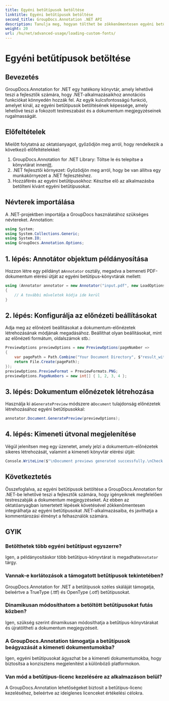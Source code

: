 ```yaml
---
title: Egyéni betűtípusok betöltése
linktitle: Egyéni betűtípusok betöltése
second_title: GroupDocs.Annotation .NET API
description: Tanulja meg, hogyan tölthet be zökkenőmentesen egyéni betűtípusokat a GroupDocs.Annotation for .NET-be a dokumentumok megjegyzéseinek javítása érdekében. Kövesse lépésről lépésre az egyszerű integráció érdekében.
weight: 20
url: /hu/net/advanced-usage/loading-custom-fonts/
---
```


# Egyéni betűtípusok betöltése

## Bevezetés
GroupDocs.Annotation for .NET egy hatékony könyvtár, amely lehetővé teszi a fejlesztők számára, hogy .NET-alkalmazásaikhoz annotációs funkciókat könnyedén hozzák fel. Az egyik kulcsfontosságú funkció, amelyet kínál, az egyéni betűtípusok betöltésének képessége, amely lehetővé teszi a fokozott testreszabást és a dokumentum megjegyzéseinek rugalmasságát.
## Előfeltételek
Mielőtt folytatná az oktatóanyagot, győződjön meg arról, hogy rendelkezik a következő előfeltételekkel:
1.  GroupDocs.Annotation for .NET Library: Töltse le és telepítse a könyvtárat innen[itt](https://releases.groupdocs.com/annotation/net/).
2. .NET fejlesztői környezet: Győződjön meg arról, hogy be van állítva egy munkakörnyezet a .NET fejlesztéshez.
3. Hozzáférés az egyéni betűtípusokhoz: Készítse elő az alkalmazásba betölteni kívánt egyéni betűtípusokat.

## Névterek importálása
A .NET-projektben importálja a GroupDocs használatához szükséges névtereket. Annotation:
```csharp
using System;
using System.Collections.Generic;
using System.IO;
using GroupDocs.Annotation.Options;
```
## 1. lépés: Annotátor objektum példányosítása
 Hozzon létre egy példányt a`Annotator` osztály, megadva a bemeneti PDF-dokumentum elérési útját az egyéni betűtípus-könyvtárak mellett:
```csharp
using (Annotator annotator = new Annotator("input.pdf", new LoadOptions { FontDirectories = new List<string> { Constants.GetFontDirectory() } }))
{
    // A további műveletek kódja ide kerül
}
```
## 2. lépés: Konfigurálja az előnézeti beállításokat
Adja meg az előnézeti beállításokat a dokumentum-előnézetek létrehozásának módjának megadásához. Beállíthat olyan beállításokat, mint az előnézeti formátum, oldalszámok stb.:
```csharp
PreviewOptions previewOptions = new PreviewOptions(pageNumber =>
{
    var pagePath = Path.Combine("Your Document Directory", $"result_with_font_{pageNumber}.png");
    return File.Create(pagePath);
});
previewOptions.PreviewFormat = PreviewFormats.PNG;
previewOptions.PageNumbers = new int[] { 1, 2, 3, 4 };
```
## 3. lépés: Dokumentum előnézetek létrehozása
 Használja ki a`GeneratePreview` módszere a`Document` tulajdonság előnézetek létrehozásához egyéni betűtípusokkal:
```csharp
annotator.Document.GeneratePreview(previewOptions);
```
## 4. lépés: Kimeneti útvonal megjelenítése
Végül jelenítsen meg egy üzenetet, amely jelzi a dokumentum-előnézetek sikeres létrehozását, valamint a kimeneti könyvtár elérési útját:
```csharp
Console.WriteLine($"\nDocument previews generated successfully.\nCheck output in {"Your Document Directory"}.");
```

## Következtetés
Összefoglalva, az egyéni betűtípusok betöltése a GroupDocs.Annotation for .NET-be lehetővé teszi a fejlesztők számára, hogy igényeiknek megfelelően testreszabják a dokumentum megjegyzéseket. Az ebben az oktatóanyagban ismertetett lépések követésével zökkenőmentesen integrálhatja az egyéni betűtípusokat .NET-alkalmazásaiba, és javíthatja a kommentározási élményt a felhasználók számára.
## GYIK
### Betölthetek több egyéni betűtípust egyszerre?
 Igen, a példányosításkor több betűtípus-könyvtárat is megadhat`Annotator` tárgy.
### Vannak-e korlátozások a támogatott betűtípusok tekintetében?
GroupDocs.Annotation for .NET a betűtípusok széles skáláját támogatja, beleértve a TrueType (.ttf) és OpenType (.otf) betűtípusokat.
### Dinamikusan módosíthatom a betöltött betűtípusokat futás közben?
Igen, szükség szerint dinamikusan módosíthatja a betűtípus-könyvtárakat és újratöltheti a dokumentum megjegyzéseit.
### A GroupDocs.Annotation támogatja a betűtípusok beágyazását a kimeneti dokumentumokba?
Igen, egyéni betűtípusokat ágyazhat be a kimeneti dokumentumokba, hogy biztosítsa a konzisztens megjelenítést a különböző platformokon.
### Van mód a betűtípus-licenc kezelésére az alkalmazáson belül?
A GroupDocs.Annotation lehetőségeket biztosít a betűtípus-licenc kezeléséhez, beleértve az ideiglenes licenceket értékelési célokra.